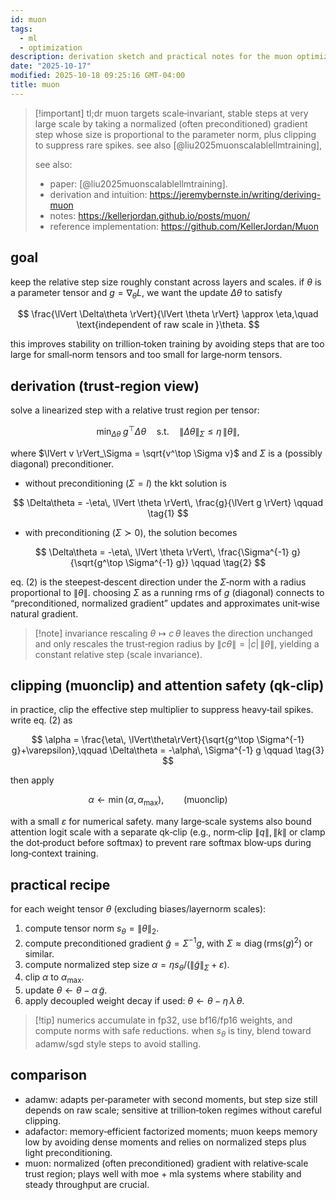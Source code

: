 ```yaml
---
id: muon
tags:
  - ml
  - optimization
description: derivation sketch and practical notes for the muon optimizer
date: "2025-10-17"
modified: 2025-10-18 09:25:16 GMT-04:00
title: muon
---
```


> [!important] tl;dr
> muon targets scale‑invariant, stable steps at very large scale by taking a normalized (often preconditioned) gradient step whose size is proportional to the parameter norm, plus clipping to suppress rare spikes. see also [@liu2025muonscalablellmtraining],
>
> see also:
>
> - paper: [@liu2025muonscalablellmtraining].
> - derivation and intuition: https://jeremybernste.in/writing/deriving-muon
> - notes: https://kellerjordan.github.io/posts/muon/
> - reference implementation: https://github.com/KellerJordan/Muon

## goal

keep the relative step size roughly constant across layers and scales. if $\theta$ is a parameter tensor and $g=\nabla_\theta L$, we want the update $\Delta\theta$ to satisfy

$$
\frac{\lVert \Delta\theta \rVert}{\lVert \theta \rVert} \approx \eta,\quad \text{independent of raw scale in }\theta.
$$

this improves stability on trillion‑token training by avoiding steps that are too large for small‑norm tensors and too small for large‑norm tensors.

## derivation (trust‑region view)

solve a linearized step with a relative trust region per tensor:

$$
\min_{\Delta\theta}\; g^\top \Delta\theta\quad \text{s.t.}\quad \lVert \Delta\theta \rVert_\Sigma \le \eta\, \lVert \theta \rVert,
$$

where $\lVert v \rVert_\Sigma = \sqrt{v^\top \Sigma v}$ and $\Sigma$ is a (possibly diagonal) preconditioner.

- without preconditioning ($\Sigma=I$) the kkt solution is

$$
\Delta\theta = -\eta\, \lVert \theta \rVert\, \frac{g}{\lVert g \rVert} \qquad \tag{1}
$$

- with preconditioning ($\Sigma\succ 0$), the solution becomes

$$
\Delta\theta = -\eta\, \lVert \theta \rVert\, \frac{\Sigma^{-1} g}{\sqrt{g^\top \Sigma^{-1} g}} \qquad \tag{2}
$$

eq. (2) is the steepest‑descent direction under the $\Sigma$‑norm with a radius proportional to $\lVert\theta\rVert$. choosing $\Sigma$ as a running rms of $g$ (diagonal) connects to “preconditioned, normalized gradient” updates and approximates unit‑wise natural gradient.

> [!note] invariance
> rescaling $\theta \mapsto c\,\theta$ leaves the direction unchanged and only rescales the trust‑region radius by $\lVert c\theta\rVert = |c|\,\lVert\theta\rVert$, yielding a constant relative step (scale invariance).

## clipping (muonclip) and attention safety (qk‑clip)

in practice, clip the effective step multiplier to suppress heavy‑tail spikes. write eq. (2) as

$$
\alpha = \frac{\eta\, \lVert\theta\rVert}{\sqrt{g^\top \Sigma^{-1} g}+\varepsilon},\qquad \Delta\theta = -\alpha\, \Sigma^{-1} g \qquad \tag{3}
$$

then apply

$$
\alpha \leftarrow \min(\alpha,\, \alpha_{\max}), \qquad \text{(muonclip)} \qquad \tag{4}
$$

with a small $\varepsilon$ for numerical safety. many large‑scale systems also bound attention logit scale with a separate qk‑clip (e.g., norm‑clip $\lVert q\rVert,\lVert k\rVert$ or clamp the dot‑product before softmax) to prevent rare softmax blow‑ups during long‑context training.

## practical recipe

for each weight tensor $\theta$ (excluding biases/layernorm scales):

1. compute tensor norm $s_\theta = \lVert\theta\rVert_2$.
2. compute preconditioned gradient $\tilde g = \Sigma^{-1} g$, with $\Sigma \approx \operatorname{diag}(\text{rms}(g)^2)$ or similar.
3. compute normalized step size $\alpha = \eta s_\theta/(\lVert \tilde g \rVert_\Sigma + \varepsilon)$.
4. clip $\alpha$ to $\alpha_{\max}$.
5. update $\theta \leftarrow \theta - \alpha\, \tilde g$.
6. apply decoupled weight decay if used: $\theta \leftarrow \theta - \eta\,\lambda\,\theta$.

> [!tip] numerics
> accumulate in fp32, use bf16/fp16 weights, and compute norms with safe reductions. when $s_\theta$ is tiny, blend toward adamw/sgd style steps to avoid stalling.

## comparison

- adamw: adapts per‑parameter with second moments, but step size still depends on raw scale; sensitive at trillion‑token regimes without careful clipping.
- adafactor: memory‑efficient factorized moments; muon keeps memory low by avoiding dense moments and relies on normalized steps plus light preconditioning.
- muon: normalized (often preconditioned) gradient with relative‑scale trust region; plays well with moe + mla systems where stability and steady throughput are crucial.

